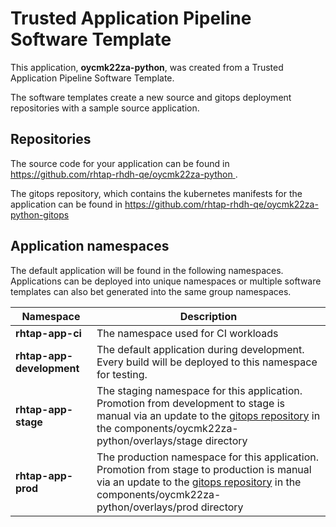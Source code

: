 # Trusted Application Pipeline Software Template

This application, **oycmk22za-python**, was created from a Trusted Application Pipeline Software Template.

The software templates create a new source and gitops deployment repositories with a sample source application. 

## Repositories

The source code for your application can be found in [https://github.com/rhtap-rhdh-qe/oycmk22za-python ](https://github.com/rhtap-rhdh-qe/oycmk22za-python ).
 
The gitops repository, which contains the kubernetes manifests for the application can be found in 
[https://github.com/rhtap-rhdh-qe/oycmk22za-python-gitops ](https://github.com/rhtap-rhdh-qe/oycmk22za-python-gitops ) 

## Application namespaces 

The default application will be found in the following namespaces. Applications can be deployed into unique namespaces or multiple software templates can also bet generated into the same group namespaces.  

|  Namespace   |  Description   |  
| -------- | -------- |
| **rhtap-app-ci** | The namespace used for CI workloads |
| **rhtap-app-development** | The default application during development. Every build will be deployed to this namespace for testing. |
| **rhtap-app-stage** | The staging namespace for this application. Promotion from development to stage is manual via an update to the [gitops repository](https://github.com/rhtap-rhdh-qe/oycmk22za-python-gitops ) in the components/oycmk22za-python/overlays/stage directory |
| **rhtap-app-prod** | The production namespace for this application. Promotion from stage to production is manual via an update to the [gitops repository](https://github.com/rhtap-rhdh-qe/oycmk22za-python-gitops ) in the components/oycmk22za-python/overlays/prod directory |